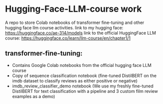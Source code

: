 # Hugging-Face-LLM-course work
A repo to store Colab notebooks of transformer fine-tuning and other hugging face llm course activities.
link to my hugging face: https://huggingface.co/ae-314/models
link to the official HuggingFace LLM course: https://huggingface.co/learn/llm-course/en/chapter1/1

transformer-fine-tuning:
-------------------------

- Contains Google Colab notebooks from the official hugging face LLM course
- Copy of sequence classification notebook (fine-tuned DistilBERT on the imdb dataset to classify reviews as either positive or negative)
- imdb_review_classifier_demo notebook (We use my freshly fine-tuned DistilBERT for text classification with a pipeline and 3 custom film review examples as a demo)
